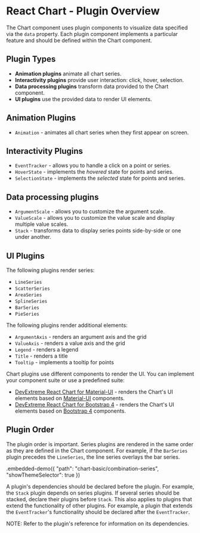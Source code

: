 # React Chart - Plugin Overview

The Chart component uses plugin components to visualize data specified via the `data` property. Each plugin component implements a particular feature and should be defined within the Chart component.

## Plugin Types

- **Animation plugins** animate all chart series.
- **Interactivity plugins** provide user interaction: click, hover, selection.
- **Data processing plugins** transform data provided to the Chart component.
- **UI plugins** use the provided data to render UI elements.

## Animation Plugins

- `Animation` - animates all chart series when they first appear on screen.

## Interactivity Plugins

- `EventTracker` - allows you to handle a click on a point or series.
- `HoverState` - implements the *hovered* state for points and series.
- `SelectionState` - implements the *selected* state for points and series.

## Data processing plugins

- `ArgumentScale` - allows you to customize the argument scale.
- `ValueScale` - allows you to customize the value scale and display multiple value scales.
- `Stack` - transforms data to display series points side-by-side or one under another.

## UI Plugins

The following plugins render series:

- `LineSeries`
- `ScatterSeries`
- `AreaSeries`
- `SplineSeries`
- `BarSeries`
- `PieSeries`

The following plugins render additional elements:

- `ArgumentAxis` - renders an argument axis and the grid
- `ValueAxis` - renders a value axis and the grid
- `Legend` - renders a legend
- `Title` - renders a title
- `Tooltip` - implements a tooltip for points

Chart plugins use different components to render the UI. You can implement your component suite or use a predefined suite:

- [DevExtreme React Chart for Material-UI](https://github.com/DevExpress/devextreme-reactive/tree/master/packages/dx-react-chart-material-ui) - renders the Chart's UI elements based on [Material-UI](https://material-ui.com/) components.
- [DevExtreme React Chart for Bootstrap 4](https://github.com/DevExpress/devextreme-reactive/tree/master/packages/dx-react-chart-bootstrap4) - renders the Chart's UI elements based on [Bootstrap 4](http://getbootstrap.com/) components.

## Plugin Order

The plugin order is important. Series plugins are rendered in the same order as they are defined in the Chart component. For example, if the `BarSeries` plugin precedes the `LineSeries`, the line series overlays the bar series.

.embedded-demo({ "path": "chart-basic/combination-series", "showThemeSelector": true })

A plugin's dependencies should be declared before the plugin. For example, the `Stack` plugin depends on series plugins. If several series should be stacked, declare their plugins before `Stack`. This also applies to plugins that extend the functionality of other plugins. For example, a plugin that extends the `EventTracker`'s functionality should be declared after the `EventTracker`.

NOTE: Refer to the plugin's reference for information on its dependencies.
